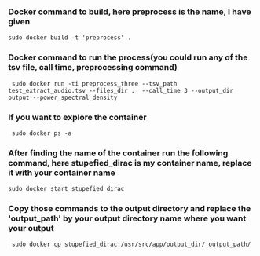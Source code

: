 ### Docker command to build, here preprocess is the name, I have given 
```
sudo docker build -t 'preprocess' .
```
### Docker command to run the process(you could run any of the tsv file, call time, preprocessing command)

```
 sudo docker run -ti preprocess_three --tsv_path test_extract_audio.tsv --files_dir .  --call_time 3 --output_dir output --power_spectral_density 
```
### If you want to explore the container

```
 sudo docker ps -a
```

### After finding the name of the container run the following command, here stupefied_dirac is my container name, replace it with your container name

```
sudo docker start stupefied_dirac
```

### Copy those commands to the output directory and replace the 'output_path' by your output directory name where you want your output

```
 sudo docker cp stupefied_dirac:/usr/src/app/output_dir/ output_path/
```
